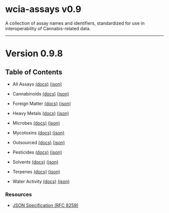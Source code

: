# wcia-assays v0.9
A collection of assay names and identifiers, standardized for use in interoperability of Cannabis-related data.

----------------------------------------

# Version 0.9.8

## Table of Contents

* All Assays [(docs)](https://github.com/conflabs/wcia-assays/blob/main/docs/AllAssays.md) [(json)](https://github.com/conflabs/wcia-assays/blob/main/json/allAssays.json)

* Cannabinoids [(docs)](https://github.com/conflabs/wcia-assays/blob/main/docs/Cannabinoids.md) [(json)](https://github.com/conflabs/wcia-assays/blob/main/json/cannabinoids.json)
* Foreign Matter [(docs)](https://github.com/conflabs/wcia-assays/blob/main/docs/ForeignMatter.md) [(json)](https://github.com/conflabs/wcia-assays/blob/main/json/foreignMatter.json)
* Heavy Metals [(docs)](https://github.com/conflabs/wcia-assays/blob/main/docs/HeavyMetals.md) [(json)](https://github.com/conflabs/wcia-assays/blob/main/json/heavyMetals.json)
* Microbes [(docs)](https://github.com/conflabs/wcia-assays/blob/main/docs/Microbes.md) [(json)](https://github.com/conflabs/wcia-assays/blob/main/json/microbes.json)
* Mycotoxins [(docs)](https://github.com/conflabs/wcia-assays/blob/main/docs/Mycotoxins.md) [(json)](https://github.com/conflabs/wcia-assays/blob/main/json/mycotoxins.json)
* Outsourced [(docs)](https://github.com/conflabs/wcia-assays/blob/main/docs/Outsourced.md) [(json)](https://github.com/conflabs/wcia-assays/blob/main/json/outsourced.json)
* Pesticides [(docs)](https://github.com/conflabs/wcia-assays/blob/main/docs/Pesticides.md) [(json)](https://github.com/conflabs/wcia-assays/blob/main/json/pesticides.json)
* Solvents [(docs)](https://github.com/conflabs/wcia-assays/blob/main/docs/Solvents.md) [(json)](https://github.com/conflabs/wcia-assays/blob/main/json/solvents.json)
* Terpenes [(docs)](https://github.com/conflabs/wcia-assays/blob/main/docs/Terpenes.md) [(json)](https://github.com/conflabs/wcia-assays/blob/main/json/terpenes.json)
* Water Activity [(docs)](https://github.com/conflabs/wcia-assays/blob/main/docs/WaterActivity.md) [(json)](https://github.com/conflabs/wcia-assays/blob/main/waterActivity.json)

### Resources

* [JSON Specification (RFC 8259)](https://www.ietf.org/rfc/rfc8259.txt)